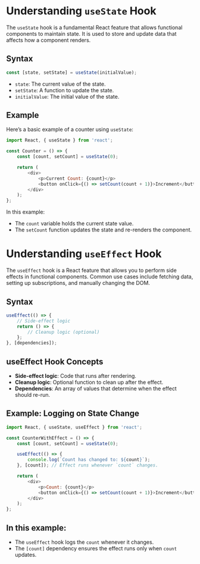 
# Understanding `useState` Hook

The `useState` hook is a fundamental React feature that allows functional components to maintain state. It is used to store and update data that affects how a component renders.

## Syntax

```javascript
const [state, setState] = useState(initialValue);
```

- `state`: The current value of the state.
- `setState`: A function to update the state.
- `initialValue`: The initial value of the state.

## Example

Here’s a basic example of a counter using `useState`:

```javascript
import React, { useState } from 'react';

const Counter = () => {
    const [count, setCount] = useState(0);

    return (
        <div>
            <p>Current Count: {count}</p>
            <button onClick={() => setCount(count + 1)}>Increment</button>
        </div>
    );
};
```

In this example:
- The `count` variable holds the current state value.
- The `setCount` function updates the state and re-renders the component.

# Understanding `useEffect` Hook

The `useEffect` hook is a React feature that allows you to perform side effects in functional components. Common use cases include fetching data, setting up subscriptions, and manually changing the DOM.

## Syntax

```javascript
useEffect(() => {
    // Side-effect logic
    return () => {
        // Cleanup logic (optional)
    };
}, [dependencies]);
```

## useEffect Hook Concepts

- **Side-effect logic**: Code that runs after rendering.
- **Cleanup logic**: Optional function to clean up after the effect.
- **Dependencies**: An array of values that determine when the effect should re-run.

## Example: Logging on State Change

```javascript
import React, { useState, useEffect } from 'react';

const CounterWithEffect = () => {
    const [count, setCount] = useState(0);

    useEffect(() => {
        console.log(`Count has changed to: ${count}`);
    }, [count]); // Effect runs whenever `count` changes.

    return (
        <div>
            <p>Count: {count}</p>
            <button onClick={() => setCount(count + 1)}>Increment</button>
        </div>
    );
};
```

## In this example:

- The `useEffect` hook logs the `count` whenever it changes.
- The `[count]` dependency ensures the effect runs only when `count` updates.
